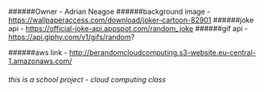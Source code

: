 ######Owner - Adrian Neagoe
######background image - https://wallpaperaccess.com/download/joker-cartoon-82901
######joke api - https://official-joke-api.appspot.com/random_joke
######gif api - https://api.giphy.com/v1/gifs/random?

######aws link - http://berandomcloudcomputing.s3-website.eu-central-1.amazonaws.com/

###### this is a school project - cloud computing class
